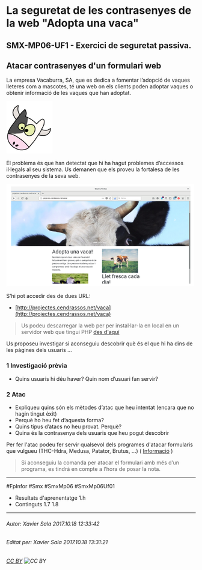 # La seguretat de les contrasenyes de la web "Adopta una vaca"
## SMX-MP06-UF1 - Exercici de seguretat passiva. 
Atacar contrasenyes d'un formulari web
--------------------------------------
La empresa Vacaburra, SA, que es dedica a fomentar l’adopció de vaques lleteres com a mascotes, té una web on els clients poden adoptar vaques o obtenir informació de les vaques que han adoptat.

![Vacaburra,sa](https://raw.githubusercontent.com/utrescu/utrescu.github.io/master/images/vaca2.png)

El problema és que han detectat que hi ha hagut problemes d’accessos il·legals al seu sistema. Us demanen que els proveu la fortalesa de les contrasenyes de la seva web.

![web](https://raw.githubusercontent.com/utrescu/utrescu.github.io/master/images/vaca1.png)

S’hi pot accedir des de dues URL:  	

* [http://projectes.cendrassos.net/vaca](http://projectes.cendrassos.net/vaca)

> Us podeu descarregar la web per per instal·lar-la en local en un servidor web que tingui PHP [ des d'aquí](https://drive.google.com/file/d/0BxakKCNfTojqU1hxQlM5YmRtLTA/view?usp=sharing)

Us proposeu investigar si aconseguiu descobrir què és el que hi ha dins de les pàgines dels usuaris … 

### 1 Investigació prèvia

* Quins usuaris hi déu haver? Quin nom d’usuari fan servir?

### 2 Atac

* Expliqueu quins són els mètodes d’atac que heu intentat (encara que no hagin tingut èxit)
* Perquè ho heu fet d’aquesta forma?
* Quins tipus d’atacs no heu provat. Perquè?
* Quina és la contrasenya dels usuaris que heu pogut descobrir

Per fer l'atac podeu fer servir qualsevol dels programes d'atacar formularis que vulgueu (THC-Hdra, Medusa, Patator, Brutus, ...) ( [Informació](https://docs.google.com/document/d/1a0KMQyFxjF6VyzwTjt9eIzb4ho5z_EbkaqMjdfuMuvE/edit?usp=sharing) )

> Si aconseguiu la comanda per atacar el formulari amb més d’un programa, es tindrà en compte a l’hora de posar la nota.

---

#FpInfor #Smx #SmxMp06 #SmxMp06Uf01

* Resultats d'aprenentatge 1.h
* Continguts 1.7 1.8
---

###### Autor: Xavier Sala 2017.10.18 12:33:42
###### Editat per: Xavier Sala 2017.10.18 13:31:21
###### [CC BY](https://creativecommons.org/licenses/by/4.0/) ![CC BY](https://licensebuttons.net/l/by/3.0/80x15.png)

